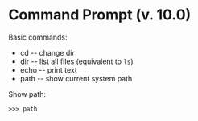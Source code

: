 # Command Prompt (v. 10.0)

Basic commands:

* cd -- change dir
* dir -- list all files (equivalent to `ls`)
* echo -- print text
* path -- show current system path

Show path:
```
>>> path
```
